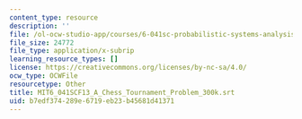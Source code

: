 ```yaml
---
content_type: resource
description: ''
file: /ol-ocw-studio-app/courses/6-041sc-probabilistic-systems-analysis-and-applied-probability-fall-2013/b7edf374289e6719eb23b45681d41371_MIT6_041SCF13_A_Chess_Tournament_Problem_300k.srt
file_size: 24772
file_type: application/x-subrip
learning_resource_types: []
license: https://creativecommons.org/licenses/by-nc-sa/4.0/
ocw_type: OCWFile
resourcetype: Other
title: MIT6_041SCF13_A_Chess_Tournament_Problem_300k.srt
uid: b7edf374-289e-6719-eb23-b45681d41371
---
```

